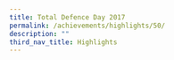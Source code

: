 ```yaml
---
title: Total Defence Day 2017
permalink: /achievements/highlights/50/
description: ""
third_nav_title: Highlights
---
```

